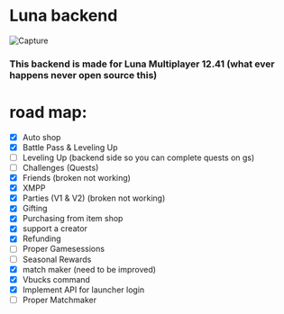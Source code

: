 # Luna backend

![Capture](https://d1lss44hh2trtw.cloudfront.net/assets/editorial/2020/02/fortnite-hideout.jpg)

### This backend is made for Luna Multiplayer 12.41 (what ever happens never open source this)

# road map:

- [x] Auto shop
- [x] Battle Pass & Leveling Up
- [ ] Leveling Up (backend side so you can complete quests on gs)
- [ ] Challenges (Quests)
- [x] Friends (broken not working)
- [x] XMPP
- [x] Parties (V1 & V2) (broken not working)
- [x] Gifting
- [x] Purchasing from item shop
- [x] support a creator
- [x] Refunding
- [ ] Proper Gamesessions
- [ ] Seasonal Rewards
- [x] match maker (need to be improved)
- [x] Vbucks command
- [x] Implement API for launcher login
- [ ] Proper Matchmaker
